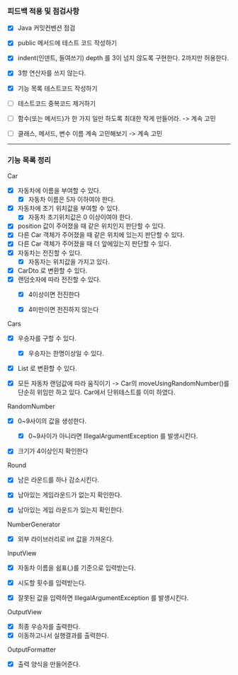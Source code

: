 ### 피드백 적용 및 점검사항

- [x] Java 커밋컨벤션 점검
- [x] public 메서드에 테스트 코드 작성하기
- [x] indent(인덴트, 들여쓰기) depth 를 3이 넘지 않도록 구현한다. 2까지만 허용한다.
- [x] 3항 연산자를 쓰지 않는다.
- [x] 기능 목록 테스트코드 작성하기
- [ ] 테스트코드 중복코드 제거하기
- [ ] 함수(또는 메서드)가 한 가지 일만 하도록 최대한 작게 만들어라. -> 계속 고민
- [ ] 클래스, 메서드, 변수 이름 계속 고민해보기 -> 계속 고민


---

### 기능 목록 정리

Car
- [x] 자동차에 이름을 부여할 수 있다.
  - [x] 자동차 이름은 5자 이하여야 한다.
- [x] 자동차에 초기 위치값을 부여할 수 있다.
  - [x] 자동차 초기위치값은 0 이상이여야 한다.
- [x] position 값이 주어졌을 때 같은 위치인지 판단할 수 있다.
- [x] 다른 Car 객체가 주어졌을 때 같은 위치에 있는지 판단할 수 있다.
- [x] 다른 Car 객체가 주어졌을 때 더 앞에있는지 판단할 수 있다.
- [x] 자동차는 전진할 수 있다.
  - [x] 자동자는 위치값을 가지고 있다.
- [x] CarDto 로 변환할 수 있다.
- [x] 랜덤숫자에 따라 전진할 수 있다.
  - [x] 4이상이면 전진한다
  - [x] 4미만이면 전진하지 않는다


Cars
- [x] 우승자를 구할 수 있다.
  - [x] 우승자는 한명이상일 수 있다.
- [x] List<CarDto> 로 변환할 수 있다.
- [x] 모든 자동차 랜덤값에 따라 움직이기 -> Car의 moveUsingRandomNumber()를 단순히 위임만 하고 있다. Car에서 단위테스트를 이미 하였다.

  
RandomNumber
- [x] 0~9사이의 값을 생성한다.
  - [x] 0~9사이가 아니라면 IllegalArgumentException 를 발생시킨다.
- [x] 크기가 4이상인지 확인한다


Round
- [x] 남은 라운드를 하나 감소시킨다.
- [x] 남아있는 게임라운드가 없는지 확인한다.
- [x] 남아있는 게임 라운드가 있는지 확인한다.


NumberGenerator
- [x] 외부 라이브러리로 int 값을 가져온다.


InputView
- [x] 자동차 이름을 쉼표(,)를 기준으로 입력받는다.
- [x] 시도할 횟수를 입력받는다.
- [x] 잘못된 값을 입력하면 IllegalArgumentException 를 발생시킨다.


OutputView
- [x] 최종 우승자를 출력한다.
- [x] 이동하고나서 실행결과를 출력한다.

OutputFormatter
- [x] 출력 양식을 만들어준다.